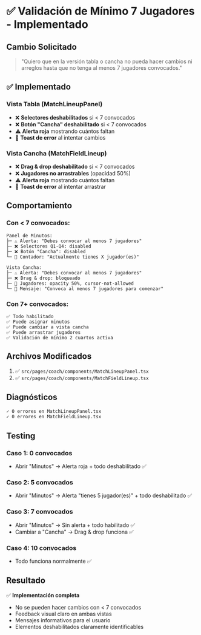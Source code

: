 # ✅ Validación de Mínimo 7 Jugadores - Implementado

## Cambio Solicitado

> "Quiero que en la versión tabla o cancha no pueda hacer cambios ni arreglos hasta que no tenga al menos 7 jugadores convocados."

## ✅ Implementado

### Vista Tabla (MatchLineupPanel)
- ❌ **Selectores deshabilitados** si < 7 convocados
- ❌ **Botón "Cancha" deshabilitado** si < 7 convocados
- ⚠️ **Alerta roja** mostrando cuántos faltan
- 🚫 **Toast de error** al intentar cambios

### Vista Cancha (MatchFieldLineup)
- ❌ **Drag & drop deshabilitado** si < 7 convocados
- ❌ **Jugadores no arrastrables** (opacidad 50%)
- ⚠️ **Alerta roja** mostrando cuántos faltan
- 🚫 **Toast de error** al intentar arrastrar

## Comportamiento

### Con < 7 convocados:
```
Panel de Minutos:
├─ ⚠️ Alerta: "Debes convocar al menos 7 jugadores"
├─ ❌ Selectores Q1-Q4: disabled
├─ ❌ Botón "Cancha": disabled
└─ 💬 Contador: "Actualmente tienes X jugador(es)"

Vista Cancha:
├─ ⚠️ Alerta: "Debes convocar al menos 7 jugadores"
├─ ❌ Drag & drop: bloqueado
├─ 👻 Jugadores: opacity 50%, cursor-not-allowed
└─ 💬 Mensaje: "Convoca al menos 7 jugadores para comenzar"
```

### Con 7+ convocados:
```
✅ Todo habilitado
✅ Puede asignar minutos
✅ Puede cambiar a vista cancha
✅ Puede arrastrar jugadores
✅ Validación de mínimo 2 cuartos activa
```

## Archivos Modificados

1. ✅ `src/pages/coach/components/MatchLineupPanel.tsx`
2. ✅ `src/pages/coach/components/MatchFieldLineup.tsx`

## Diagnósticos

```bash
✓ 0 errores en MatchLineupPanel.tsx
✓ 0 errores en MatchFieldLineup.tsx
```

## Testing

### Caso 1: 0 convocados
- Abrir "Minutos" → Alerta roja + todo deshabilitado ✅

### Caso 2: 5 convocados
- Abrir "Minutos" → Alerta "tienes 5 jugador(es)" + todo deshabilitado ✅

### Caso 3: 7 convocados
- Abrir "Minutos" → Sin alerta + todo habilitado ✅
- Cambiar a "Cancha" → Drag & drop funciona ✅

### Caso 4: 10 convocados
- Todo funciona normalmente ✅

## Resultado

✅ **Implementación completa**
- No se pueden hacer cambios con < 7 convocados
- Feedback visual claro en ambas vistas
- Mensajes informativos para el usuario
- Elementos deshabilitados claramente identificables
